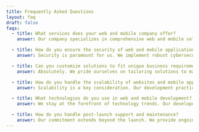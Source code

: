 ```yaml
---
title: Frequently Asked Questions
layout: faq
draft: false
faqs:
  - title: What services does your web and mobile company offer?
    answer: Our company specializes in comprehensive web and mobile solutions. From responsive website development, mobile app design, to backend system integrations, we offer end-to-end services to meet your digital needs.

  - title: How do you ensure the security of web and mobile applications?
    answer: Security is paramount for us. We implement robust cybersecurity measures, conduct thorough code reviews, and regularly update software to protect your web and mobile applications. Our commitment ensures your data remains secure and resilient against potential threats.

  - title: Can you customize solutions to fit unique business requirements?
    answer: Absolutely. We pride ourselves on tailoring solutions to match your specific business needs. Our experienced team collaborates closely with clients to understand their goals, ensuring that every web and mobile solution we provide is fully customized and aligned with their unique requirements.

  - title: How do you handle the scalability of websites and mobile apps?
    answer: Scalability is a key consideration. Our development practices focus on building scalable architectures, utilizing cloud services, and implementing efficient coding practices. This ensures that your websites and mobile apps can seamlessly adapt and grow with your business.

  - title: What technologies do you use in web and mobile development?
    answer: We stay at the forefront of technology trends. Our developers are proficient in a wide range of technologies, including but not limited to HTML5, CSS3, JavaScript for web, and Swift, Kotlin, and React Native for mobile. We choose technologies based on project requirements to ensure optimal performance and functionality.

  - title: How do you handle post-launch support and maintenance?
    answer: Our commitment extends beyond the launch. We provide ongoing support and maintenance services to address any issues, implement updates, and ensure your web and mobile applications run smoothly. Our dedicated support team is ready to assist you whenever needed, allowing you to focus on your core business activities.
---
```

